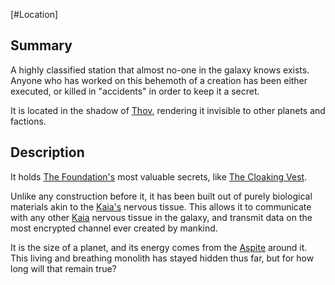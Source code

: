 [#Location]

## Summary

A highly classified station that almost no-one in the galaxy knows exists. Anyone who has worked on this behemoth of a creation has been either executed, or killed in "accidents" in order to keep it a secret.

It is located in the shadow of [Thov](../Planets/Thov.md), rendering it invisible to other planets and factions.

## Description

It holds [The Foundation's](../Factions/The%20Foundation.md) most valuable secrets, like [The Cloaking Vest](../Items/Armour/Cloaking%20Vest.md).

Unlike any construction before it, it has been built out of purely biological materials akin to the [Kaia's](../Species/Fauna/Kaia.md) nervous tissue. This allows it to communicate with any other [Kaia](../Species/Fauna/Kaia.md) nervous tissue in the galaxy, and transmit data on the most encrypted channel ever created by mankind.

It is the size of a planet, and its energy comes from the [Aspite](../Materials/Aspite.md) around it. This living and breathing monolith has stayed hidden thus far, but for how long will that remain true?